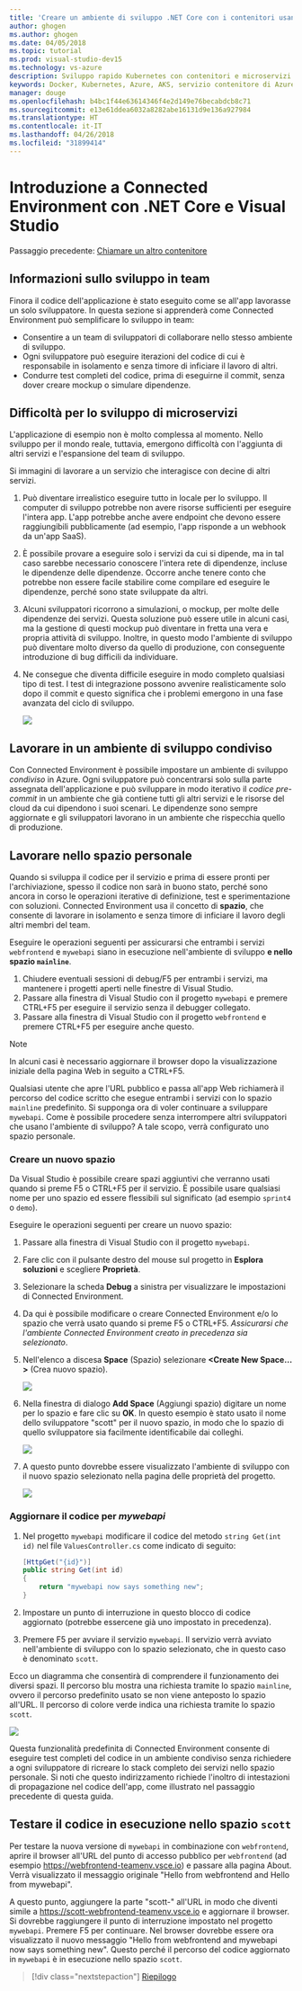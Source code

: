 ```yaml
---
title: 'Creare un ambiente di sviluppo .NET Core con i contenitori usando Kubernetes nel cloud con Visual Studio - Passaggio 6: Informazioni sullo sviluppo in team | Microsoft Docs'
author: ghogen
ms.author: ghogen
ms.date: 04/05/2018
ms.topic: tutorial
ms.prod: visual-studio-dev15
ms.technology: vs-azure
description: Sviluppo rapido Kubernetes con contenitori e microservizi in Azure
keywords: Docker, Kubernetes, Azure, AKS, servizio contenitore di Azure, contenitori
manager: douge
ms.openlocfilehash: b4bc1f44e63614346f4e2d149e76becabdcb8c71
ms.sourcegitcommit: e13e61ddea6032a8282abe16131d9e136a927984
ms.translationtype: HT
ms.contentlocale: it-IT
ms.lasthandoff: 04/26/2018
ms.locfileid: "31899414"
---
```

# <a name="get-started-on-connected-environment-with-net-core-and-visual-studio"></a>Introduzione a Connected Environment con .NET Core e Visual Studio

Passaggio precedente: [Chiamare un altro contenitore](get-started-netcore-visualstudio-05.md)

## <a name="learn-about-team-development"></a>Informazioni sullo sviluppo in team

Finora il codice dell'applicazione è stato eseguito come se all'app lavorasse un solo sviluppatore. In questa sezione si apprenderà come Connected Environment può semplificare lo sviluppo in team:
* Consentire a un team di sviluppatori di collaborare nello stesso ambiente di sviluppo.
* Ogni sviluppatore può eseguire iterazioni del codice di cui è responsabile in isolamento e senza timore di inficiare il lavoro di altri.
* Condurre test completi del codice, prima di eseguirne il commit, senza dover creare mockup o simulare dipendenze.

## <a name="challenges-with-developing-microservices"></a>Difficoltà per lo sviluppo di microservizi
L'applicazione di esempio non è molto complessa al momento. Nello sviluppo per il mondo reale, tuttavia, emergono difficoltà con l'aggiunta di altri servizi e l'espansione del team di sviluppo.

Si immagini di lavorare a un servizio che interagisce con decine di altri servizi.

1. Può diventare irrealistico eseguire tutto in locale per lo sviluppo. Il computer di sviluppo potrebbe non avere risorse sufficienti per eseguire l'intera app. L'app potrebbe anche avere endpoint che devono essere raggiungibili pubblicamente (ad esempio, l'app risponde a un webhook da un'app SaaS).
1. È possibile provare a eseguire solo i servizi da cui si dipende, ma in tal caso sarebbe necessario conoscere l'intera rete di dipendenze, incluse le dipendenze delle dipendenze. Occorre anche tenere conto che potrebbe non essere facile stabilire come compilare ed eseguire le dipendenze, perché sono state sviluppate da altri.
1. Alcuni sviluppatori ricorrono a simulazioni, o mockup, per molte delle dipendenze dei servizi. Questa soluzione può essere utile in alcuni casi, ma la gestione di questi mockup può diventare in fretta una vera e propria attività di sviluppo. Inoltre, in questo modo l'ambiente di sviluppo può diventare molto diverso da quello di produzione, con conseguente introduzione di bug difficili da individuare.
1. Ne consegue che diventa difficile eseguire in modo completo qualsiasi tipo di test. I test di integrazione possono avvenire realisticamente solo dopo il commit e questo significa che i problemi emergono in una fase avanzata del ciclo di sviluppo.

    ![](media/microservices-challenges.png)

## <a name="work-in-a-shared-development-environment"></a>Lavorare in un ambiente di sviluppo condiviso
Con Connected Environment è possibile impostare un ambiente di sviluppo *condiviso* in Azure. Ogni sviluppatore può concentrarsi solo sulla parte assegnata dell'applicazione e può sviluppare in modo iterativo il *codice pre-commit* in un ambiente che già contiene tutti gli altri servizi e le risorse del cloud da cui dipendono i suoi scenari. Le dipendenze sono sempre aggiornate e gli sviluppatori lavorano in un ambiente che rispecchia quello di produzione.

## <a name="work-in-your-own-space"></a>Lavorare nello spazio personale
Quando si sviluppa il codice per il servizio e prima di essere pronti per l'archiviazione, spesso il codice non sarà in buono stato, perché sono ancora in corso le operazioni iterative di definizione, test e sperimentazione con soluzioni. Connected Environment usa il concetto di **spazio**, che consente di lavorare in isolamento e senza timore di inficiare il lavoro degli altri membri del team.

Eseguire le operazioni seguenti per assicurarsi che entrambi i servizi `webfrontend` e `mywebapi` siano in esecuzione nell'ambiente di sviluppo **e nello spazio `mainline`**.
1. Chiudere eventuali sessioni di debug/F5 per entrambi i servizi, ma mantenere i progetti aperti nelle finestre di Visual Studio.
2. Passare alla finestra di Visual Studio con il progetto `mywebapi` e premere CTRL+F5 per eseguire il servizio senza il debugger collegato.
3. Passare alla finestra di Visual Studio con il progetto `webfrontend` e premere CTRL+F5 per eseguire anche questo.

> [!Note]
In alcuni casi è necessario aggiornare il browser dopo la visualizzazione iniziale della pagina Web in seguito a CTRL+F5.

Qualsiasi utente che apre l'URL pubblico e passa all'app Web richiamerà il percorso del codice scritto che esegue entrambi i servizi con lo spazio `mainline` predefinito. Si supponga ora di voler continuare a sviluppare `mywebapi`. Come è possibile procedere senza interrompere altri sviluppatori che usano l'ambiente di sviluppo? A tale scopo, verrà configurato uno spazio personale.

### <a name="create-a-new-space"></a>Creare un nuovo spazio
Da Visual Studio è possibile creare spazi aggiuntivi che verranno usati quando si preme F5 o CTRL+F5 per il servizio. È possibile usare qualsiasi nome per uno spazio ed essere flessibili sul significato (ad esempio `sprint4` o `demo`).

Eseguire le operazioni seguenti per creare un nuovo spazio:
1. Passare alla finestra di Visual Studio con il progetto `mywebapi`.
2. Fare clic con il pulsante destro del mouse sul progetto in **Esplora soluzioni** e scegliere **Proprietà**.
3. Selezionare la scheda **Debug** a sinistra per visualizzare le impostazioni di Connected Environment.
4. Da qui è possibile modificare o creare Connected Environment e/o lo spazio che verrà usato quando si preme F5 o CTRL+F5. *Assicurarsi che l'ambiente Connected Environment creato in precedenza sia selezionato*.
5. Nell'elenco a discesa **Space** (Spazio) selezionare **<Create New Space…>** (Crea nuovo spazio).

    ![](images/Settings.png)

6. Nella finestra di dialogo **Add Space** (Aggiungi spazio) digitare un nome per lo spazio e fare clic su **OK**. In questo esempio è stato usato il nome dello sviluppatore "scott" per il nuovo spazio, in modo che lo spazio di quello sviluppatore sia facilmente identificabile dai colleghi.

    ![](images/AddSpace.png)

7. A questo punto dovrebbe essere visualizzato l'ambiente di sviluppo con il nuovo spazio selezionato nella pagina delle proprietà del progetto.

    ![](images/Settings2.png)

### <a name="update-code-for-mywebapi"></a>Aggiornare il codice per *mywebapi*

1. Nel progetto `mywebapi` modificare il codice del metodo `string Get(int id)` nel file `ValuesController.cs` come indicato di seguito:
 
    ```csharp
    [HttpGet("{id}")]
    public string Get(int id)
    {
        return "mywebapi now says something new";
    }
    ```

2. Impostare un punto di interruzione in questo blocco di codice aggiornato (potrebbe essercene già uno impostato in precedenza).
3. Premere F5 per avviare il servizio `mywebapi`. Il servizio verrà avviato nell'ambiente di sviluppo con lo spazio selezionato, che in questo caso è denominato `scott`.

Ecco un diagramma che consentirà di comprendere il funzionamento dei diversi spazi. Il percorso blu mostra una richiesta tramite lo spazio `mainline`, ovvero il percorso predefinito usato se non viene anteposto lo spazio all'URL. Il percorso di colore verde indica una richiesta tramite lo spazio `scott`.

![](media/Space-Routing.png)

Questa funzionalità predefinita di Connected Environment consente di eseguire test completi del codice in un ambiente condiviso senza richiedere a ogni sviluppatore di ricreare lo stack completo dei servizi nello spazio personale. Si noti che questo indirizzamento richiede l'inoltro di intestazioni di propagazione nel codice dell'app, come illustrato nel passaggio precedente di questa guida.

## <a name="test-code-running-in-the-scott-space"></a>Testare il codice in esecuzione nello spazio `scott`
Per testare la nuova versione di `mywebapi` in combinazione con `webfrontend`, aprire il browser all'URL del punto di accesso pubblico per `webfrontend` (ad esempio https://webfrontend-teamenv.vsce.io) e passare alla pagina About. Verrà visualizzato il messaggio originale "Hello from webfrontend and Hello from mywebapi".

A questo punto, aggiungere la parte "scott-" all'URL in modo che diventi simile a https://scott-webfrontend-teamenv.vsce.io e aggiornare il browser. Si dovrebbe raggiungere il punto di interruzione impostato nel progetto `mywebapi`. Premere F5 per continuare. Nel browser dovrebbe essere ora visualizzato il nuovo messaggio "Hello from webfrontend and mywebapi now says something new". Questo perché il percorso del codice aggiornato in `mywebapi` è in esecuzione nello spazio `scott`.

> [!div class="nextstepaction"]
> [Riepilogo](get-started-netcore-visualstudio-07.md)